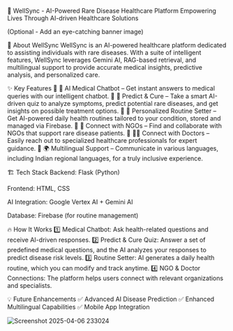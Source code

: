 🌿 WellSync - AI-Powered Rare Disease Healthcare Platform
Empowering Lives Through AI-driven Healthcare Solutions

(Optional - Add an eye-catching banner image)

🚀 About WellSync
WellSync is an AI-powered healthcare platform dedicated to assisting individuals with rare diseases. With a suite of intelligent features, WellSync leverages Gemini AI, RAG-based retrieval, and multilingual support to provide accurate medical insights, predictive analysis, and personalized care.

✨ Key Features
🔹 🤖 AI Medical Chatbot – Get instant answers to medical queries with our intelligent chatbot.
🔹 🧪 Predict & Cure – Take a smart AI-driven quiz to analyze symptoms, predict potential rare diseases, and get insights on possible treatment options.
🔹 📅 Personalized Routine Setter – Get AI-powered daily health routines tailored to your condition, stored and managed via Firebase.
🔹 🤝 Connect with NGOs – Find and collaborate with NGOs that support rare disease patients.
🔹 👩‍⚕️ Connect with Doctors – Easily reach out to specialized healthcare professionals for expert guidance.
🔹 🌍 Multilingual Support – Communicate in various languages, including Indian regional languages, for a truly inclusive experience.

🏗️ Tech Stack
Backend: Flask (Python)

Frontend: HTML, CSS

AI Integration: Google Vertex AI + Gemini AI

Database: Firebase (for routine management)

🔥 How It Works
1️⃣ Medical Chatbot: Ask health-related questions and receive AI-driven responses.
2️⃣ Predict & Cure Quiz: Answer a set of predefined medical questions, and the AI analyzes your responses to predict disease risk levels.
3️⃣ Routine Setter: AI generates a daily health routine, which you can modify and track anytime.
4️⃣ NGO & Doctor Connections: The platform helps users connect with relevant organizations and specialists.

💡 Future Enhancements
✅ Advanced AI Disease Prediction
✅ Enhanced Multilingual Capabilities
✅ Mobile App Integration

![Screenshot 2025-04-06 233024](https://github.com/user-attachments/assets/56255594-8e8a-4ce0-a52c-6202f217a3b5)

